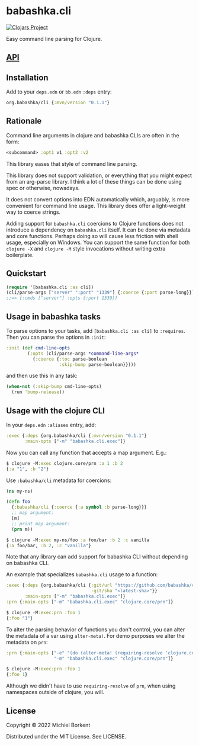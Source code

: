 # babashka.cli

[![Clojars Project](https://img.shields.io/clojars/v/org.babashka/cli.svg)](https://clojars.org/org.babashka/cli)

Easy command line parsing for Clojure.

## [API](API.md)

## Installation

Add to your `deps.edn` or `bb.edn` `:deps` entry:

``` clojure
org.babashka/cli {:mvn/version "0.1.1"}
```

## Rationale

Command line arguments in clojure and babashka CLIs are often in the form:

``` clojure
<subcommand> :opt1 v1 :opt2 :v2
```

This library eases that style of command line parsing.

This library does not support validation, or everything that you might expect
from an arg-parse library. I think a lot of these things can be done using spec
or otherwise, nowadays.

It does not convert options into EDN automatically which, arguably, is more
convenient for command line usage. This library does offer a light-weight way to
coerce strings.

Adding support for `babashka.cli` coercions to Clojure functions does not
introduce a dependency on `babashka.cli` itself.  It can be done via metadata
and core functions. Perhaps doing so will cause less friction with shell usage,
especially on Windows. You can support the same function for both `clojure -X`
and `clojure -M` style invocations without writing extra boilerplate.

## Quickstart

``` clojure
(require '[babashka.cli :as cli])
(cli/parse-args ["server" ":port" "1339"] {:coerce {:port parse-long}})
;;=> {:cmds ["server"] :opts {:port 1339}}
```

## Usage in babashka tasks

To parse options to your tasks, add `[babashka.cli :as cli]` to
`:requires`. Then you can parse the options in `:init`:

``` clojure
:init (def cmd-line-opts
        (:opts (cli/parse-args *command-line-args*
          {:coerce {:toc parse-boolean
                    :skip-bump parse-boolean}})))
```
and then use this in any task:

``` clojure
(when-not (:skip-bump cmd-line-opts)
  (run 'bump-release))
```

## Usage with the clojure CLI

In your `deps.edn` `:aliases` entry, add:

``` clojure
:exec {:deps {org.babashka/cli {:mvn/version "0.1.1"}
       :main-opts ["-m" "babashka.cli.exec"]}
```

Now you can call any function that accepts a map argument. E.g.:

``` clojure
$ clojure -M:exec clojure.core/prn :a 1 :b 2
{:a "1", :b "2"}
```

Use `:babashka/cli` metadata for coercions:

``` clojure
(ns my-ns)

(defn foo
  {:babashka/cli {:coerce {:a symbol :b parse-long}}}
  ;; map argument:
  [m]
  ;; print map argument:
  (prn m))
```

``` clojure
$ clojure -M:exec my-ns/foo :a foo/bar :b 2 :c vanilla
{:a foo/bar, :b 2, :c "vanilla"}
```

Note that any library can add support for babashka CLI without depending on
babashka CLI.

An example that specializes `babashka.cli` usage to a function:

``` clojure
:exec {:deps {org.babashka/cli {:git/url "https://github.com/babashka/cli"
                                :git/sha "<latest-sha>"}}
       :main-opts ["-m" "babashka.cli.exec"]}
:prn {:main-opts ["-m" "babashka.cli.exec" "clojure.core/prn"]}
```

``` clojure
$ clojure -M:exec:prn :foo 1
{:foo "1"}
```

To alter the parsing behavior of functions you don't control, you can alter the
metadata of a var using `alter-meta!`. For demo purposes we alter the metadata
on `prn`:

``` clojure
:prn {:main-opts ["-e" "(do (alter-meta! (requiring-resolve 'clojure.core/prn) assoc :babashka/cli {:coerce {:foo parse-long}}) nil)"
                  "-m" "babashka.cli.exec" "clojure.core/prn"]}
```

``` clojure
$ clojure -M:exec:prn :foo 1
{:foo 1}
```

Although we didn't have to use `requiring-resolve` of `prn`, when using
namespaces outside of clojure, you will.

## License

Copyright © 2022 Michiel Borkent

Distributed under the MIT License. See LICENSE.
